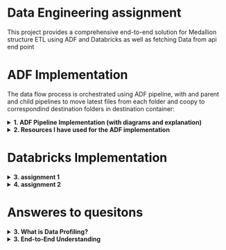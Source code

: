 # Data Engineering assignment
This project provides a comprehensive end-to-end solution for Medallion structure ETL using ADF and Databricks as well as fetching Data from api end point




# ADF Implementation

The data flow process is orchestrated using ADF pipeline, with and parent and child pipelines to move latest files from each folder and coopy to correspondind destination folders in destination container:

<details>
  <summary><strong>1. ADF Pipeline Implementation (with diagrams and explanation)</strong></summary>
  
  ### Creating Parent Pipeline
  ![Creating Parent Pipeline](https://raw.githubusercontent.com/shamsaravaiah/DE-assignment-implementation/main/ADF%20implementation/Screenshots/parent%20pipeline.png)
  In the parent pipeline, I iterate over the sales-view-devtst container to get the metadata at the container level, which will result in the folders [customer, product, sales store] as child items that will be passed into the execute pipeline activity which runs the child pipeline. 
  
  ### Creating Child Pipeline
  ![Creating Child Pipeline](https://raw.githubusercontent.com/shamsaravaiah/DE-assignment-implementation/main/ADF%20implementation/Screenshots/child%20pipeline.png)
  The child pipeline takes the current item in the forEach activity and passes it into the pipeline level parameter that I have configured for the child Pipeline. The current folder is passed to the getMetadata activity inside the forEach activity of the child pipeline, resulting in an array of child items with the lastModified date and file name.
  
  ### Inside forEach Activity in Child Pipeline
  ![Inside forEach Activity in Child Pipeline](https://raw.githubusercontent.com/shamsaravaiah/DE-assignment-implementation/main/ADF%20implementation/Screenshots/inside%20forEach%20activity%20of%20child%20pipeline.png)
  I have assigned a pipeline level variable and assigned an old date value. Inside the forEach activity of the child pipeline, I compare the date variable with the lastModified of the current file. If greater, I swap the date variable with lastModified to preserve the latest date. I then assign the filename to a variable using the SetVariable activity. Then I copy the file to the destination using the latest file name with the Copy Data activity. The aim is to extract fresh and latest files from the source and copy them to the destination.

</details>

<details>
  <summary><strong>2. Resources I have used for the ADF implementation</strong></summary>
  - ADF (data flow orchestration)
  - ADLS Gen 2 (storage purpose, hierarchical namespace)
  - Databricks (to perform transformations on the source datasets prior to saving in the next layer, Implemented medallion architecture to process the files applying the mentioned transformations and writing them as Delta tables using Upset operation)
</details>






# Databricks Implementation

<details>
  <summary><strong>3. assignment 1</strong></summary>
  Implemented the mentioned transformation, using UDF functions and writing a fact table into DBFS as delta table which can be queried on using the mentioned requirements.
    Link: [GitHub Repository](https://github.com/shamsaravaiah/DE-assignment-implementation/tree/main/Databricks%20implementation/Question%201)

  
    
</details>

<details>
  <summary><strong>4. assignment 2</strong></summary>
  Extracted data from an api end point and performed transforamtions and flattening the data set. And wrote it into DBFS as delta table
  Link: [GitHub Repository](https://github.com/shamsaravaiah/DE-assignment-implementation/tree/main/Databricks%20implementation/Question%202)
  <details>
  <summary><strong>1. API Data Pulling Flow Chart</strong></summary>
  <img src="https://github.com/shamsaravaiah/DE-assignment-implementation/blob/main/Databricks%20implementation/Question%202/flow%20diagram.png" alt="API Data Pulling Flow Chart">
    ## Fetching Data from API

1. **Constants and Utility Functions:**  
   The notebook begins by defining necessary constants and utility functions.

2. **Data Fetching:**  
   The `fetch_data` function sends an HTTP GET request to the API URL. It logs any errors if the request fails. On success, the function returns the JSON response for further processing.

3. **Data Processing:**  
   The `process_data` function checks if the response contains the expected data structure (a list of users). It logs the number of records if valid or warns of errors if not.

## Data Transformation in Spark

1. **Creating a Spark DataFrame:**  
   The processed data is converted into a Spark DataFrame (`api_df`). The data is displayed to verify successful loading.

2. **Extracting Domain from Email:**  
   A user-defined function (UDF), `extract_domain`, is created using the Python `re` library to extract domain names from email addresses. This UDF generates a new column called `site_address`, which holds the extracted domains.

3. **Adding a Date Column:**  
   The `add_date_column` function is called to append a date column (defined in the utils module).

## Saving Data

The final transformed DataFrame is saved in Delta format using Delta Lake technology. The output path is dynamically generated based on the specified database and table names.

## Listing Files

The notebook concludes by listing the files stored in the output path using `dbutils.fs.ls` and prints the file names.

</details>

</details>

# Answeres to quesitons

<details> 
  <summary><strong>3. What is Data Profiling?</strong></summary>
Data profiling is the process of checking and analyzing data to understand what it looks like, assess its quality, and check how good it is. This helps identify patterns, errors, and the overall quality of the data.

For the provided data, the data profiling steps that were done include:

Check Column Headers: Ensure all column headers are in snake case and lowercase.
Identify Patterns: Analyze and create new columns based on existing data (e.g., splitting names, extracting domains from emails).
Assess Data Types: Convert data types where necessary (e.g., date formats to yyyy-MM-dd).
Validate Values: Check and categorize values (e.g., expenditure status based on spending amounts).
Identify and Handle Anomalies: Ensure data consistency and correctness through transformations and checks.
Dynamic File Assessment: Continuously monitor and retrieve the latest modified files in the ADLS.
Transform Data: Apply rules for data transformation based on profiling insights (e.g., creating subcategories, store categories).
</details>

<details>
  <summary><strong>3. End-to-End Understanding</strong></summary>
Based on my understanding, the use case was designed to implement a structured data processing pipeline using Azure Data Lake Storage (ADLS) and Azure Data Factory (ADF) for sales data analysis. It involves extracting fresh files that are being loaded, transforming, and loading (ETL) data from various sources into a bronze layer for raw storage, a silver layer for processed data, and a gold layer for analytical insights. This setup enables real-time data processing, improved data quality, and enhanced decision-making through consolidated sales reports.

The use case uses the Medallion Architecture pattern, which consists of three layers:

Bronze Layer: Raw data storage where all incoming data is initially ingested without significant transformations. This serves as the source of truth.

Silver Layer: Processed data that has undergone cleaning and transformation. This layer is used for more refined analytics. In my use case, it contains semi-processed/partially cleaned data.

Gold Layer: The final, curated data. In my use case, it contains the StoreProductSalesAnalys data, used for reporting and analytics. It provides high-level insights and can be considered as the data mart. In my use case, I created a large table that can be queried in many ways to derive insights.

This layered approach facilitates incremental data processing and enhances data quality while allowing for flexible analytics across different stages of the data lifecycle, making data available for different workloads.

</details>


